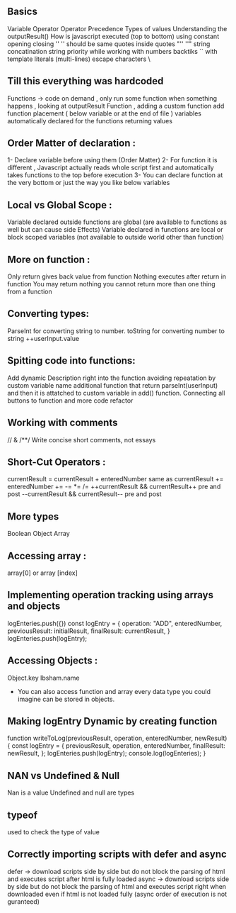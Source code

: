 ## Basics

Variable
Operator
Operator Precedence
Types of values
Understanding the outputResult()
How is javascript executed (top to bottom)
using constant
opening closing '' '' should be same
quotes inside quotes "'' ''"
string concatination
string priority while working with numbers
backtiks `` with template literals (multi-lines)
escape characters \

## Till this everything was hardcoded

Functions -> code on demand , only run some function when something happens , looking at outputResult Function ,
adding a custom function add
function placement ( below variable or at the end of file )
variables automatically declared for the functions
returning values

## Order Matter of declaration :

1- Declare variable before using them (Order Matter)
2- For function it is different , Javascript actually reads whole script first and automatically takes functions to the top before execution
3- You can declare function at the very bottom or just the way you like below variables

## Local vs Global Scope :

Variable declared outside functions are global (are available to functions as well but can cause side Effects)
Variable declared in functions are local or block scoped variables (not available to outside world other than function)

## More on function :

Only return gives back value from function
Nothing executes after return in function
You may return nothing
you cannot return more than one thing from a function

## Converting types:

ParseInt for converting string to number.
toString for converting number to string
++userInput.value

## Spitting code into functions:

Add dynamic Description right into the function
avoiding repeatation by custom variable name
additional function that return parseInt(userInput) and then it is attatched to custom variable in add() function.
Connecting all buttons to function and more code refactor

## Working with comments

// & /\*\*/
Write concise short comments, not essays

## Short-Cut Operators :

currentResult = currentResult + enteredNumber
same as
currentResult += enteredNumber
+=
-=
\*=
/=
++currentResult && currentResult++ pre and post
--currentResult && currentResult-- pre and post

## More types

Boolean
Object
Array

## Accessing array :

array[0] or array [index]

## Implementing operation tracking using arrays and objects

logEnteries.push({})
const logEntry = {
operation: "ADD",
enteredNumber,
previousResult: initialResult,
finalResult: currentResult,
}
logEnteries.push(logEntry);

## Accessing Objects :

Object.key
Ibsham.name

- You can also access function and array every data type you could imagine can be stored in objects.

## Making logEntry Dynamic by creating function

function writeToLog(previousResult, operation, enteredNumber, newResult) {
const logEntry = {
previousResult,
operation,
enteredNumber,
finalResult: newResult,
};
logEnteries.push(logEntry);
console.log(logEnteries);
}

## NAN vs Undefined & Null

Nan is a value
Undefined and null are types

## typeof

used to check the type of value

## Correctly importing scripts with defer and async

defer -> download scripts side by side but do not block the parsing of html and executes script after html is fully loaded
async -> download scripts side by side but do not block the parsing of html and executes script right when downloaded even if html is not loaded fully (async order of execution is not guranteed)
